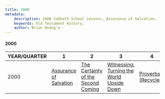 ```yaml
---
title: 2000
metadata:
    description: 2000 Sabbath School Lessons, Assurance of Salvation, The Certainty of the Second Coming, Witnessing;  Turning the  World Upside Down, Proverbs (Recycled)
    keywords: Old Testament History,
    author: Brian Onang'o
---
```


#### 2000

YEAR/QUARTER |   1  | 2| 3| 4
-------------|------------|---|--|---
2000   |  [Assurance of Salvation](/1991-2000/2000/quarter1) | [The Certainty of the Second Coming](/1991-2000/2000/quarter2) | [Witnessing:  Turning the  World Upside Down](/1991-2000/2000/quarter3) | [Proverbs (Recycled)](/1991-2000/2000/quarter4) |
 